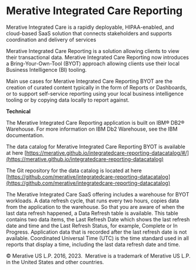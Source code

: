 # Merative Integrated Care Reporting

Merative Integrated Care is a rapidly deployable, HIPAA-enabled, and cloud-based SaaS solution that connects stakeholders and supports coordination and delivery of services

Merative Integrated Care Reporting is a solution allowing clients to view their transactional data.  Merative Integrated Care Reporting now introduces a Bring-Your-Own-Tool (BYOT) approach allowing clients use their local Business Intelligence (BI) tooling.   

Main use cases for Merative Integrated Care Reporting BYOT are the creation of curated content typically in the form of Reports or Dashboards, or to support self-service reporting using your local business intelligence tooling or by copying data locally to report against.

**Technical**

The Merative Integrated Care Reporting application is built on IBM® DB2® Warehouse. For more information on IBM Db2 Warehouse, see the IBM documentation.

The data catalog for Merative Integrated Care Reporting BYOT is available at here [https://merative.github.io/integratedcare-reporting-datacatalog/#/](https://merative.github.io/integratedcare-reporting-datacatalog)

The Git repository for the data catalog is located at here [https://github.com/merative/integratedcare-reporting-datacatalog](https://github.com/merative/integratedcare-reporting-datacatalog)

The Merative Integrated Care SaaS offering includes a warehouse for BYOT workloads. A data refresh cycle, that runs every two hours, copies data from the application to the warehouse. So that you are aware of when the last data refresh happened, a Data Refresh table is available. This table contains two data items, the Last Refresh Date which shows the last refresh date and time and the Last Refresh Status, for example, Complete or In Progress. Application data that is recorded after the last refresh date is not available. Coordinated Universal Time (UTC) is the time standard used in all reports that display a time, including the last data refresh date and time.


© Merative US L.P. 2016, 2023. 
Merative is a trademark of Merative US L.P. in the United States and other countries.
